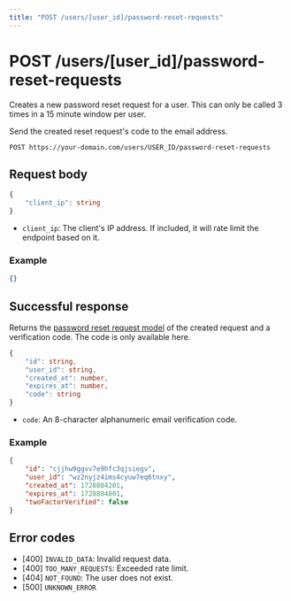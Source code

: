 ```yaml
---
title: "POST /users/[user_id]/password-reset-requests"
---
```


# POST /users/[user_id]/password-reset-requests

Creates a new password reset request for a user. This can only be called 3 times in a 15 minute window per user.

Send the created reset request's code to the email address.

```
POST https://your-domain.com/users/USER_ID/password-reset-requests
```

## Request body

```ts
{
    "client_ip": string
}
```

- `client_ip`: The client's IP address. If included, it will rate limit the endpoint based on it.

### Example

```json
{}
```

## Successful response

Returns the [password reset request model](/reference/rest/models/password-reset-requests-request) of the created request and a verification code. The code is only available here.

```ts
{
    "id": string,
    "user_id": string,
    "created_at": number,
    "expires_at": number,
    "code": string
}
```

- `code`: An 8-character alphanumeric email verification code.

### Example

```json
{
    "id": "cjjhw9ggvv7e9hfc3qjsiegv",
    "user_id": "wz2nyjz4ims4cyuw7eq6tnxy",
    "created_at": 1728804201,
    "expires_at": 1728804801,
    "twoFactorVerified": false
}
```

## Error codes

- [400] `INVALID_DATA`: Invalid request data.
- [400] `TOO_MANY_REQUESTS`: Exceeded rate limit.
- [404] `NOT_FOUND`: The user does not exist.
- [500] `UNKNOWN_ERROR`
